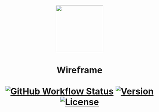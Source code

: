<p align="center"><img id="logo" src="https://i.imgur.com/8Hv3rja.png" width="150"/></p>
<h1 align="center">Wireframe<br><br>
  <a href="https://github.com/psyGamer/Wireframe/actions"><img alt="GitHub Workflow Status" src="https://img.shields.io/github/workflow/status/psygamer/construct-library/Compile%20Code?style=for-the-badge"></a>
  <a href="https://github.com/psyGamer/Wireframe/releases"><img alt="Version" src="https://img.shields.io/github/v/release/psyGamer/Construct-Library?label=Release&style=for-the-badge"></a>
  <a href="https://github.com/psyGamer/Wireframe/blob/dev/lib/LICENSE"><img alt="License" src="https://img.shields.io/badge/LICENSE-MIT-orange?style=for-the-badge"></a>
</h1>
